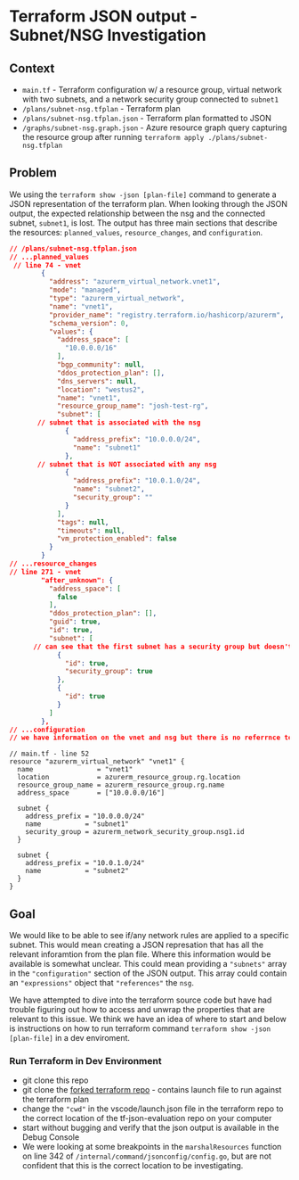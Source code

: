 # Terraform JSON output - Subnet/NSG Investigation

## Context

* `main.tf` - Terraform configuration w/ a resource group, virtual network with two subnets, and a network security group connected to `subnet1`
* `/plans/subnet-nsg.tfplan` - Terraform plan
* `/plans/subnet-nsg.tfplan.json` - Terraform plan formatted to JSON
* `/graphs/subnet-nsg.graph.json` - Azure resource graph query capturing the resource group after running `terraform apply ./plans/subnet-nsg.tfplan`

## Problem

We using the `terraform show -json [plan-file]` command to generate a JSON representation of the terraform plan. When looking through the JSON output, the expected relationship between the nsg and the connected subnet, `subnet1`, is lost. The output has three main sections that describe the resources: `planned_values`, `resource_changes`, and  `configuration`.

``` json
// /plans/subnet-nsg.tfplan.json
// ...planned_values
 // line 74 - vnet
        {
          "address": "azurerm_virtual_network.vnet1",
          "mode": "managed",
          "type": "azurerm_virtual_network",
          "name": "vnet1",
          "provider_name": "registry.terraform.io/hashicorp/azurerm",
          "schema_version": 0,
          "values": {
            "address_space": [
              "10.0.0.0/16"
            ],
            "bgp_community": null,
            "ddos_protection_plan": [],
            "dns_servers": null,
            "location": "westus2",
            "name": "vnet1",
            "resource_group_name": "josh-test-rg",
            "subnet": [
       // subnet that is associated with the nsg 
              {
                "address_prefix": "10.0.0.0/24",
                "name": "subnet1"
              },
       // subnet that is NOT associated with any nsg
              {
                "address_prefix": "10.0.1.0/24",
                "name": "subnet2",
                "security_group": ""
              }
            ],
            "tags": null,
            "timeouts": null,
            "vm_protection_enabled": false
          }
        }
// ...resource_changes
// line 271 - vnet
        "after_unknown": {
          "address_space": [
            false
          ],
          "ddos_protection_plan": [],
          "guid": true,
          "id": true,
          "subnet": [
      // can see that the first subnet has a security group but doesn't tell us which one
            {
              "id": true,
              "security_group": true
            },
            {
              "id": true
            }
          ]
        },
// ...configuration
// we have information on the vnet and nsg but there is no referrnce to any subnet in the configuration section
```

``` hcl
// main.tf - line 52
resource "azurerm_virtual_network" "vnet1" {
  name                = "vnet1"
  location            = azurerm_resource_group.rg.location
  resource_group_name = azurerm_resource_group.rg.name
  address_space       = ["10.0.0.0/16"]

  subnet {
    address_prefix = "10.0.0.0/24"
    name           = "subnet1"
    security_group = azurerm_network_security_group.nsg1.id
  }

  subnet {
    address_prefix = "10.0.1.0/24"
    name           = "subnet2"
  }
}
```

## Goal

We would like to be able to see if/any network rules are applied to a specific subnet. This would mean creating a JSON represation that has all the relevant inforamtion from the plan file. Where this information would be available is somewhat unclear. This could mean providing a `"subnets"` array in the `"configuration"` section of the JSON output. This array could contain an `"expressions"` object that `"references"` the `nsg`.  

We have attempted to dive into the terraform source code but have had trouble figuring out how to access and unwrap the properties that are relevant to this issue. We think we have an idea of where to start and below is instructions on how to run terraform command `terraform show -json [plan-file]` in a dev enviroment.

### Run Terraform in Dev Environment

* git clone this repo
* git clone the [forked terraform repo](https://github.com/Joshua-Phelps/terraform/tree/json-investigation) - contains launch file to run against the terraform plan
* change the `"cwd"` in the vscode/launch.json file in the terraform repo to the correct location of the tf-json-evaluation repo on your computer
* start without bugging and verify that the json output is available in the Debug Console
* We were looking at some breakpoints in the `marshalResources` function on line 342 of `/internal/command/jsonconfig/config.go`, but are not confident that this is the correct location to be investigating.  
